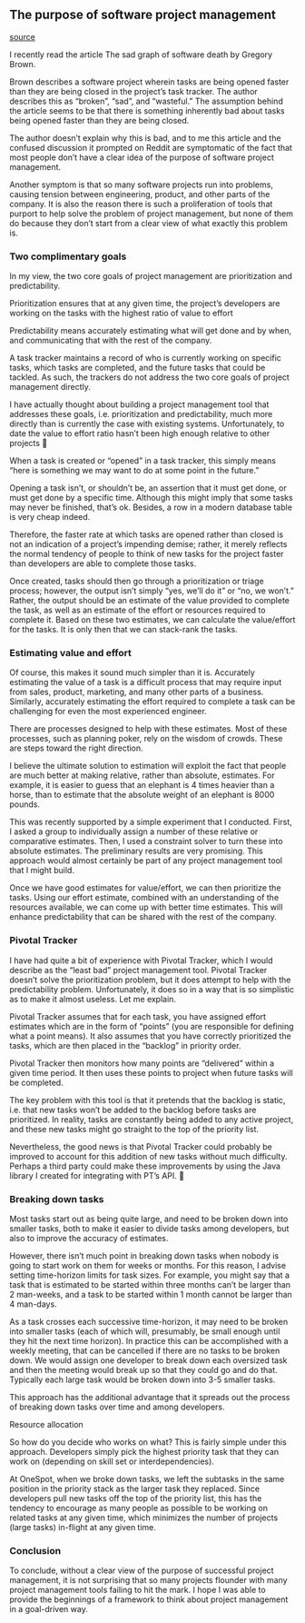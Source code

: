 
## The purpose of software project management

[source](https://blog.locut.us/2016/01/03/the-purpose-of-software-project-management/)

I recently read the article The sad graph of software death by Gregory Brown.

Brown describes a software project wherein tasks are being opened faster than
they are being closed in the project’s task tracker.  The author describes this
as “broken”, “sad”, and “wasteful.”  The assumption behind the article seems to
be that there is something inherently bad about tasks being opened faster than
they are being closed.

The author doesn’t explain why this is bad, and to me this article and the
confused discussion it prompted on Reddit are symptomatic of the fact that most
people don’t have a clear idea of the purpose of software project management.

Another symptom is that so many software projects run into problems, causing
tension between engineering, product, and other parts of the company.  It is
also the reason there is such a proliferation of tools that purport to help
solve the problem of project management, but none of them do because they don’t
start from a clear view of what exactly this problem is.

### Two complimentary goals

In my view, the two core goals of project management are prioritization and
predictability.

Prioritization ensures that at any given time, the project’s developers are
working on the tasks with the highest ratio of value to effort

Predictability means accurately estimating what will get done and by when, and
communicating that with the rest of the company.

A task tracker maintains a record of who is currently working on specific tasks,
which tasks are completed, and the future tasks that could be tackled. As such,
the trackers do not address the two core goals of project management directly.

I have actually thought about building a project management tool that addresses
these goals, i.e. prioritization and predictability, much more directly than is
currently the case with existing systems.  Unfortunately, to date the value to
effort ratio hasn’t been high enough relative to other projects 🙂

When a task is created or “opened” in a task tracker, this simply means “here is
something we may want to do at some point in the future.”

Opening a task isn’t, or shouldn’t be, an assertion that it must get done, or
must get done by a specific time. Although this might imply that some tasks may
never be finished, that’s ok. Besides, a row in a modern database table is very
cheap indeed.

Therefore, the faster rate at which tasks are opened rather than closed is not
an indication of a project’s impending demise; rather, it merely reflects the
normal tendency of people to think of new tasks for the project faster than
developers are able to complete those tasks.

Once created, tasks should then go through a prioritization or triage process;
however, the output isn’t simply “yes, we’ll do it” or “no, we won’t.”  Rather,
the output should be an estimate of the value provided to complete the task, as
well as an estimate of the effort or resources required to complete it. Based on
these two estimates, we can calculate the value/effort for the tasks.  It is
only then that we can stack-rank the tasks.

### Estimating value and effort

Of course, this makes it sound much simpler than it is.  Accurately estimating
the value of a task is a difficult process that may require input from sales,
product, marketing, and many other parts of a business.  Similarly, accurately
estimating the effort required to complete a task can be challenging for even
the most experienced engineer.

There are processes designed to help with these estimates.  Most of these
processes, such as planning poker, rely on the wisdom of crowds.  These are
steps toward the right direction.

I believe the ultimate solution to estimation will exploit the fact that people
are much better at making relative, rather than absolute, estimates. For
example, it is easier to guess that an elephant is 4 times heavier than a horse,
than to estimate that the absolute weight of an elephant is 8000 pounds.

This was recently supported by a simple experiment that I conducted.  First, I
asked a group to individually assign a number of these relative or comparative
estimates.  Then, I used a constraint solver to turn these into absolute
estimates.  The preliminary results are very promising.  This approach would
almost certainly be part of any project management tool that I might build.

Once we have good estimates for value/effort, we can then prioritize the tasks. 
Using our effort estimate, combined with an understanding of the resources
available, we can come up with better time estimates.  This will enhance
predictability that can be shared with the rest of the company.

### Pivotal Tracker

I have had quite a bit of experience with Pivotal Tracker, which I would
describe as the “least bad” project management tool. Pivotal Tracker doesn’t
solve the prioritization problem, but it does attempt to help with the
predictability problem.  Unfortunately, it does so in a way that is so
simplistic as to make it almost useless.  Let me explain.

Pivotal Tracker assumes that for each task, you have assigned effort estimates
which are in the form of “points” (you are responsible for defining what a point
means).   It also assumes that you have correctly prioritized the tasks, which
are then placed in the “backlog” in priority order.

Pivotal Tracker then monitors how many points are “delivered” within a given
time period.  It then uses these points to project when future tasks will be
completed.

The key problem with this tool is that it pretends that the backlog is static,
i.e. that new tasks won’t be added to the backlog before tasks are prioritized.
In reality, tasks are constantly being added to any active project, and these
new tasks might go straight to the top of the priority list.

Nevertheless, the good news is that Pivotal Tracker could probably be improved
to account for this addition of new tasks without much difficulty.  Perhaps a
third party could make these improvements by using the Java library I created
for integrating with PT’s API.   🙂

### Breaking down tasks

Most tasks start out as being quite large, and need to be broken down into
smaller tasks, both to make it easier to divide tasks among developers, but also
to improve the accuracy of estimates.

However, there isn’t much point in breaking down tasks when nobody is going to
start work on them for weeks or months.  For this reason, I advise setting
time-horizon limits for task sizes.  For example, you might say that a task that
is estimated to be started within three months can’t be larger than 2 man-weeks,
and a task to be started within 1 month cannot be larger than 4 man-days.

As a task crosses each successive time-horizon, it may need to be broken into
smaller tasks (each of which will, presumably, be small enough until they hit
the next time horizon).  In practice this can be accomplished with a weekly
meeting, that can be cancelled if there are no tasks to be broken down.  We
would assign one developer to break down each oversized task and then the
meeting would break up so that they could go and do that.  Typically each large
task would be broken down into 3-5 smaller tasks.

This approach has the additional advantage that it spreads out the process of
breaking down tasks over time and among developers.

Resource allocation

So how do you decide who works on what?  This is fairly simple under this
approach.  Developers simply pick the highest priority task that they can work
on (depending on skill set or interdependencies).

At OneSpot, when we broke down tasks, we left the subtasks in the same position
in the priority stack as the larger task they replaced.  Since developers pull
new tasks off the top of the priority list, this has the tendency to encourage
as many people as possible to be working on related tasks at any given time,
which minimizes the number of projects (large tasks) in-flight at any given
time.

### Conclusion

To conclude, without a clear view of the purpose of successful project
management, it is not surprising that so many projects flounder with many
project management tools failing to hit the mark. I hope I was able to provide
the beginnings of a framework to think about project management in a goal-driven
way.

